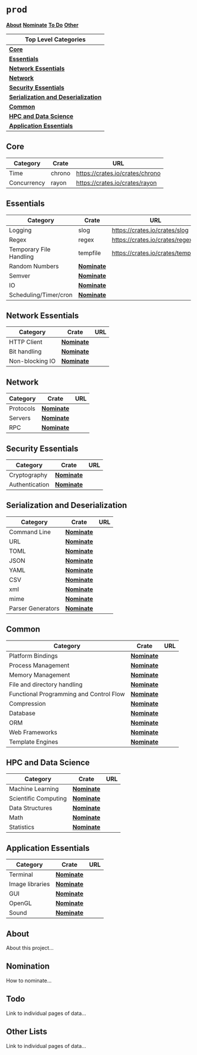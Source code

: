 <a id="list"></a>
# `prod`


[**About**](#about) [**Nominate**](#nomination) [**To Do**](#todo) [**Other**](#otherlists)

| Top Level Categories           |
|--------------------------------|
| [**Core**](#core)          |
| [**Essentials**](#essentials)          |
| [**Network Essentials**](#networkessentials)          |
| [**Network**](#network)          |
| [**Security Essentials**](#securityessentials)          |
| [**Serialization and Deserialization**](#serializationanddeserialization)          |
| [**Common**](#common)          |
| [**HPC and Data Science**](#hpcanddatascience)          |
| [**Application Essentials**](#applicationessentials)          |


## Core

| Category                       | Crate                     | URL                              |
|--------------------------------|---------------------------|----------------------------------|
| Time                   | chrono                    | https://crates.io/crates/chrono |
| Concurrency                   | rayon                    | https://crates.io/crates/rayon |

## Essentials

| Category                       | Crate                     | URL                              |
|--------------------------------|---------------------------|----------------------------------|
| Logging                   | slog                    | https://crates.io/crates/slog |
| Regex                   | regex                    | https://crates.io/crates/regex |
| Temporary File Handling                   | tempfile                    | https://crates.io/crates/tempfile |
| Random Numbers                   | [**Nominate**](#nomination)                    |  |
| Semver                   | [**Nominate**](#nomination)                    |  |
| IO                   | [**Nominate**](#nomination)                    |  |
| Scheduling/Timer/cron                   | [**Nominate**](#nomination)                    |  |

## Network Essentials

| Category                       | Crate                     | URL                              |
|--------------------------------|---------------------------|----------------------------------|
| HTTP Client                   | [**Nominate**](#nomination)                    |  |
| Bit handling                   | [**Nominate**](#nomination)                    |  |
| Non-blocking IO                   | [**Nominate**](#nomination)                    |  |

## Network

| Category                       | Crate                     | URL                              |
|--------------------------------|---------------------------|----------------------------------|
| Protocols                   | [**Nominate**](#nomination)                    |  |
| Servers                   | [**Nominate**](#nomination)                    |  |
| RPC                   | [**Nominate**](#nomination)                    |  |

## Security Essentials

| Category                       | Crate                     | URL                              |
|--------------------------------|---------------------------|----------------------------------|
| Cryptography                   | [**Nominate**](#nomination)                    |  |
| Authentication                   | [**Nominate**](#nomination)                    |  |

## Serialization and Deserialization

| Category                       | Crate                     | URL                              |
|--------------------------------|---------------------------|----------------------------------|
| Command Line                   | [**Nominate**](#nomination)                    |  |
| URL                   | [**Nominate**](#nomination)                    |  |
| TOML                   | [**Nominate**](#nomination)                    |  |
| JSON                   | [**Nominate**](#nomination)                    |  |
| YAML                   | [**Nominate**](#nomination)                    |  |
| CSV                   | [**Nominate**](#nomination)                    |  |
| xml                   | [**Nominate**](#nomination)                    |  |
| mime                   | [**Nominate**](#nomination)                    |  |
| Parser Generators                   | [**Nominate**](#nomination)                    |  |

## Common

| Category                       | Crate                     | URL                              |
|--------------------------------|---------------------------|----------------------------------|
| Platform Bindings                   | [**Nominate**](#nomination)                    |  |
| Process Management                   | [**Nominate**](#nomination)                    |  |
| Memory Management                   | [**Nominate**](#nomination)                    |  |
| File and directory handling                   | [**Nominate**](#nomination)                    |  |
| Functional Programming and Control Flow                   | [**Nominate**](#nomination)                    |  |
| Compression                   | [**Nominate**](#nomination)                    |  |
| Database                   | [**Nominate**](#nomination)                    |  |
| ORM                   | [**Nominate**](#nomination)                    |  |
| Web Frameworks                   | [**Nominate**](#nomination)                    |  |
| Template Engines                   | [**Nominate**](#nomination)                    |  |

## HPC and Data Science

| Category                       | Crate                     | URL                              |
|--------------------------------|---------------------------|----------------------------------|
| Machine Learning                   | [**Nominate**](#nomination)                    |  |
| Scientific Computing                   | [**Nominate**](#nomination)                    |  |
| Data Structures                   | [**Nominate**](#nomination)                    |  |
| Math                   | [**Nominate**](#nomination)                    |  |
| Statistics                   | [**Nominate**](#nomination)                    |  |

## Application Essentials

| Category                       | Crate                     | URL                              |
|--------------------------------|---------------------------|----------------------------------|
| Terminal                   | [**Nominate**](#nomination)                    |  |
| Image libraries                   | [**Nominate**](#nomination)                    |  |
| GUI                   | [**Nominate**](#nomination)                    |  |
| OpenGL                   | [**Nominate**](#nomination)                    |  |
| Sound                   | [**Nominate**](#nomination)                    |  |


## About

About this project...

## Nomination

How to nominate...

## Todo

Link to individual pages of data...

## Other Lists

Link to individual pages of data...